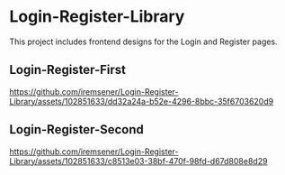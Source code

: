 # Login-Register-Library
This project includes frontend designs for the Login and Register pages.

 ## Login-Register-First
 
 https://github.com/iremsener/Login-Register-Library/assets/102851633/dd32a24a-b52e-4296-8bbc-35f6703620d9

 ## Login-Register-Second

 https://github.com/iremsener/Login-Register-Library/assets/102851633/c8513e03-38bf-470f-98fd-d67d808e8d29
